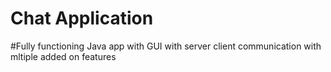 # Chat Application


#Fully functioning Java app with GUI with server client communication with mltiple added on features
